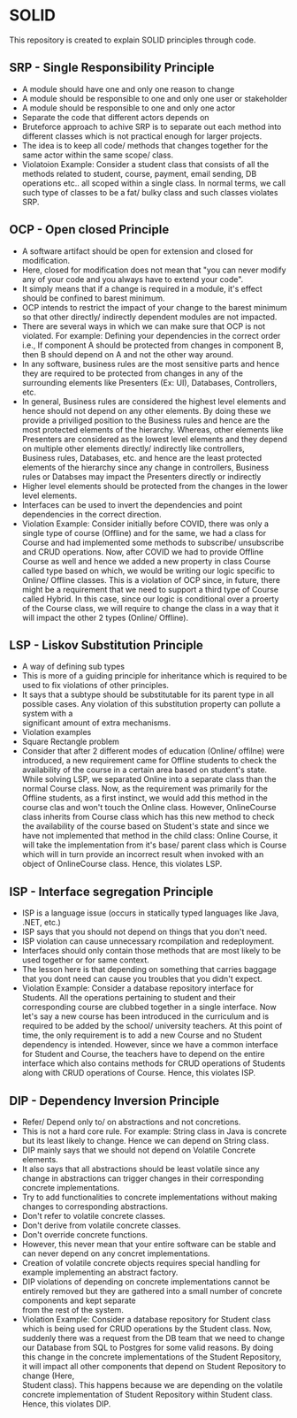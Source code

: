 # SOLID
This repository is created to explain SOLID principles through code.

## SRP - Single Responsibility Principle
- A module should have one and only one reason to change
- A module should be responsible to one and only one user or stakeholder
- A module should be responsible to one and only one actor
- Separate the code that different actors depends on
- Bruteforce approach to achive SRP is to separate out each method into different classes which is not practical enough for larger projects.
- The idea is to keep all code/ methods that changes together for the same actor within the same scope/ class.
- Violatoion Example: Consider a student class that consists of all the methods related to student, course, payment, email sending, DB operations etc.. all scoped within a 
  single class. In normal terms, we call such type of classes to be a fat/ bulky class and such classes violates SRP.

## OCP - Open closed Principle
- A software artifact should be open for extension and closed for modification.
- Here, closed for modification does not mean that "you can never modify any of your code and you always have to extend your code".
- It simply means that if a change is required in a module, it's effect should be confined to barest minimum.
- OCP intends to restrict the impact of your change to the barest minimum so that other directly/ indirectly dependent modules are not impacted.
- There are several ways in which we can make sure that OCP is not violated.
  For example: Defining your dependencies in the correct order i.e.,
  If component A should be protected from changes in component B, then B should depend on A and not the other way around.
- In any software, business rules are the most sensitive parts and hence they are required to be protected from changes in any of the surrounding elements like Presenters
  (Ex: UI), Databases, Controllers, etc.
- In general, Business rules are considered the highest level elements and hence should not depend on any other elements. By doing these we provide a priviliged position to 
  the Business rules and hence are the most protected elements of the hierarchy.
  Whereas, other elements like Presenters are considered as the lowest level elements and they depend on multiple other elements directly/ indirectly like controllers,     
  Business rules, Databases, etc. and hence are the least protected elements of the hierarchy since any change in controllers, Business rules or Databses may impact the 
  Presenters directly or indirectly
- Higher level elements should be protected from the changes in the lower level elements.
- Interfaces can be used to invert the dependencies and point dependencies in the correct direction.
- Violation Example: Consider initially before COVID, there was only a single type of course (Offline) and for the same, we had a class for Course and had implemented some 
  methods to subscribe/ unsubscribe and CRUD operations. Now, after COVID we had to provide Offline Course as well and hence we added a new property in class Course called 
  type based on which, we would be writing our logic specific to Online/ Offline classes. 
  This is a violation of OCP since, in future, there might be a requirement that we need to support a third type of Course called Hybrid. In this case, since our logic is 
  conditional over a proerty of the Course class, we will require to change the class in a way that it will impact the other 2 types (Online/ Offline).

## LSP - Liskov Substitution Principle
-  A way of defining sub types
-  This is more of a guiding principle for inheritance which is required to be used to fix violations of other principles.
-  It says that a subtype should be substitutable for its parent type in all possible cases. Any violation of this substitution property can pollute a system with a     
   significant amount of extra mechanisms.
-  Violation examples
- Square Rectangle problem
- Consider that after 2 different modes of education (Online/ offilne) were introduced, a new requirement came for Offline students to check the availability of the 
  course in a certain area based on student's state. While solving LSP, we separated Online into a separate class than the normal Course class. Now, as the requirement 
  was primarily for the Offline students, as a first instinct, we would add this method in the course clas and won't touch the Online class. However, OnlineCourse class inherits from Course class which has this new 
  method to check the availability of the course based on Student's state and since we have not implemented that method in the child class: Online Course, it will take the implementation from it's base/ parent 
  class which is Course which will in turn provide an incorrect result when invoked with an object of OnlineCourse class. Hence, this violates LSP.

 ## ISP - Interface segregation Principle
 - ISP is a language issue (occurs in statically typed languages like Java, .NET, etc.)
 - ISP says that you should not depend on things that you don't need.
 - ISP violation can cause unnecessary rcompilation and redeployment.
 - Interfaces should only contain those methods that are most likely to be used together or for same context.
 - The lesson here is that depending on something that carries baggage that you dont need can cause you troubles that you didn't expect.
 - Violation Example: Consider a database repository interface for Students. All the operations pertaining to student and their corresponding course are clubbed together in a single interface. Now let's say a new 
   course has been introduced in the curriculum and is required to be added by the school/ university teachers. At this point of time, the only requirement is to add a new Course and no Student dependency is 
   intended. However, since we have a common interface for Student and Course, the teachers have to depend on the entire interface which also contains methods for CRUD operations of Students along with CRUD 
   operations of Course. Hence, this violates ISP.

 ## DIP - Dependency Inversion Principle
 - Refer/ Depend only to/ on abstractions and not concretions.
 - This is not a hard core rule. For example: String class in Java is concrete but its least likely to change. Hence we can depend on String class.
 - DIP mainly says that we should not depend on Volatile Concrete elements.
 - It also says that all abstractions should be least volatile since any change in abstractions can trigger changes in their corresponding concrete implementations.
 - Try to add functionalities to concrete implementations without making changes to corresponding abstractions.
 - Don't refer to volatile concrete classes.
 - Don't derive from volatile concrete classes.
 - Don't override concrete functions.
 - However, this never mean that your entire software can be stable and can never depend on any concret implementations.
 - Creation of volatile concrete objects requires special handling for example implementing an abstract factory.
 - DIP violations of depending on concrete implementations cannot be entirely removed but they are gathered into a small number of concrete components and kept separate     
   from the rest of the system.
 - Violation Example: Consider a database repository for Student class which is being used for CRUD operations by the Student class. Now, suddenly there was a request from the DB team that we need to change our Database 
   from SQL to Postgres for some valid reasons. By doing this change in the concrete implementations of the Student Repository, it will impact all other components that depend on Student Repository to change (Here,   
   Student class). This happens because we are depending on the volatile concrete implementation of Student Repository within Student class. Hence, this violates DIP. 
